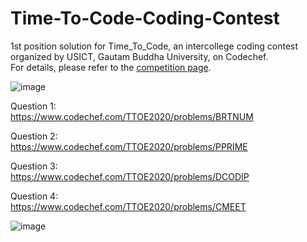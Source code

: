 # Time-To-Code-Coding-Contest
1st position solution for Time_To_Code, an intercollege coding contest organized by USICT, Gautam Buddha University, on Codechef.  
For details, please refer to the [competition page](https://www.codechef.com/TTOE2020).

![image](https://user-images.githubusercontent.com/40590709/89409777-3973f180-d740-11ea-91f0-88981a172848.png)

Question 1:  
https://www.codechef.com/TTOE2020/problems/BRTNUM

Question 2:  
https://www.codechef.com/TTOE2020/problems/PPRIME

Question 3:  
https://www.codechef.com/TTOE2020/problems/DCODIP

Question 4:  
https://www.codechef.com/TTOE2020/problems/CMEET

![image](https://user-images.githubusercontent.com/40590709/89410689-d3886980-d741-11ea-962e-c6128580b52c.png)
